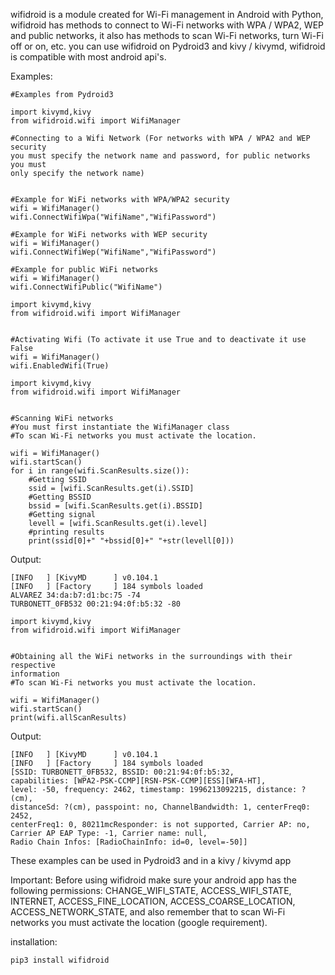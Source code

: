 wifidroid is a module created for Wi-Fi management in Android
with Python, wifidroid has methods to connect to Wi-Fi 
networks with WPA / WPA2, WEP and public networks, 
it also has methods to scan Wi-Fi networks, 
turn Wi-Fi off or on, etc.  you can use wifidroid on Pydroid3 
and kivy / kivymd, wifidroid is compatible with most android api's.


Examples:

```
#Examples from Pydroid3

import kivymd,kivy
from wifidroid.wifi import WifiManager

#Connecting to a Wifi Network (For networks with WPA / WPA2 and WEP security 
you must specify the network name and password, for public networks you must 
only specify the network name)


#Example for WiFi networks with WPA/WPA2 security
wifi = WifiManager()
wifi.ConnectWifiWpa("WifiName","WifiPassword")

#Example for WiFi networks with WEP security
wifi = WifiManager()
wifi.ConnectWifiWep("WifiName","WifiPassword")

#Example for public WiFi networks
wifi = WifiManager()
wifi.ConnectWifiPublic("WifiName")
```
```
import kivymd,kivy
from wifidroid.wifi import WifiManager


#Activating Wifi (To activate it use True and to deactivate it use False
wifi = WifiManager()
wifi.EnabledWifi(True)
```

```
import kivymd,kivy
from wifidroid.wifi import WifiManager


#Scanning WiFi networks
#You must first instantiate the WifiManager class
#To scan Wi-Fi networks you must activate the location.

wifi = WifiManager()
wifi.startScan()
for i in range(wifi.ScanResults.size()):
    #Getting SSID
    ssid = [wifi.ScanResults.get(i).SSID]
    #Getting BSSID
    bssid = [wifi.ScanResults.get(i).BSSID]
    #Getting signal
    levell = [wifi.ScanResults.get(i).level]
    #printing results
    print(ssid[0]+" "+bssid[0]+" "+str(levell[0]))
```
Output:
```
[INFO   ] [KivyMD      ] v0.104.1
[INFO   ] [Factory     ] 184 symbols loaded
ALVAREZ 34:da:b7:d1:bc:75 -74
TURBONETT_0FB532 00:21:94:0f:b5:32 -80
```

```
import kivymd,kivy
from wifidroid.wifi import WifiManager


#Obtaining all the WiFi networks in the surroundings with their respective 
information
#To scan Wi-Fi networks you must activate the location.

wifi = WifiManager()
wifi.startScan()
print(wifi.allScanResults)  
```
Output:
```
[INFO   ] [KivyMD      ] v0.104.1
[INFO   ] [Factory     ] 184 symbols loaded
[SSID: TURBONETT_0FB532, BSSID: 00:21:94:0f:b5:32, 
capabilities: [WPA2-PSK-CCMP][RSN-PSK-CCMP][ESS][WFA-HT], 
level: -50, frequency: 2462, timestamp: 1996213092215, distance: ?(cm), 
distanceSd: ?(cm), passpoint: no, ChannelBandwidth: 1, centerFreq0: 2452, 
centerFreq1: 0, 80211mcResponder: is not supported, Carrier AP: no, 
Carrier AP EAP Type: -1, Carrier name: null, 
Radio Chain Infos: [RadioChainInfo: id=0, level=-50]]
```
These examples can be used in Pydroid3 and in a kivy / kivymd app


Important: Before using wifidroid make sure your android app 
has the following permissions: CHANGE_WIFI_STATE, ACCESS_WIFI_STATE, 
INTERNET, ACCESS_FINE_LOCATION, ACCESS_COARSE_LOCATION, ACCESS_NETWORK_STATE, 
and also remember that to scan Wi-Fi networks you must activate the location 
(google requirement).




installation:
```
pip3 install wifidroid
```


   




     




